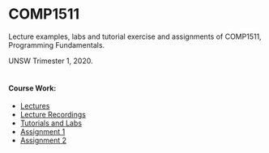 # COMP1511

Lecture examples, labs and tutorial exercise and assignments of COMP1511, Programming Fundamentals.  

UNSW Trimester 1, 2020.  
&nbsp;
#### Course  Work:
* [Lectures](https://webcms3.cse.unsw.edu.au/DPST1091/20T1/resources/39956)  
* [Lecture Recordings](https://moodle.telt.unsw.edu.au/course/view.php?id=50181)
* [Tutorials and Labs](https://webcms3.cse.unsw.edu.au/DPST1091/20T1/resources/40050)  
* [Assignment 1](https://cgi.cse.unsw.edu.au/~dp1091/20T1/assignments/ass1/index.html)  
* [Assignment 2](https://cgi.cse.unsw.edu.au/~dp1091/20T1/assignments/ass2/index.html)
